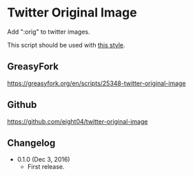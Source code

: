 Twitter Original Image
======================
Add ":orig" to twitter images.

This script should be used with [this style](https://userstyles.org/styles/135922/twitter-modal-full-width).

GreasyFork
----------
<https://greasyfork.org/en/scripts/25348-twitter-original-image>

Github
------
<https://github.com/eight04/twitter-original-image>

Changelog
---------

* 0.1.0 (Dec 3, 2016)
	- First release.

